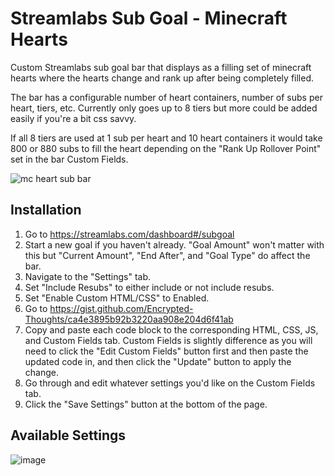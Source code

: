 # Streamlabs Sub Goal - Minecraft Hearts

Custom Streamlabs sub goal bar that displays as a filling set of minecraft hearts where the hearts change and rank up after being completely filled.

The bar has a configurable number of heart containers, number of subs per heart, tiers, etc. Currently only goes up to 8 tiers but more could be added easily if you're a bit css savvy.

If all 8 tiers are used at 1 sub per heart and 10 heart containers it would take 800 or 880 subs to fill the heart depending on the "Rank Up Rollover Point" set in the bar Custom Fields. 

![mc heart sub bar](https://user-images.githubusercontent.com/50642352/140399999-20cd8d64-1ce0-47ca-bb17-b1f5f1224eac.gif)


## Installation

1) Go to https://streamlabs.com/dashboard#/subgoal
2) Start a new goal if you haven't already. "Goal Amount" won't matter with this but "Current Amount", "End After", and "Goal Type" do affect the bar.
3) Navigate to the "Settings" tab.
4) Set "Include Resubs" to either include or not include resubs.
5) Set "Enable Custom HTML/CSS" to Enabled.
6) Go to https://gist.github.com/Encrypted-Thoughts/ca4e3895b92b3220aa908e204d6f41ab
7) Copy and paste each code block to the corresponding HTML, CSS, JS, and Custom Fields tab. Custom Fields is slightly difference as you will need to click the "Edit Custom Fields" button first and then paste the updated code in, and then click the "Update" button to apply the change.
8) Go through and edit whatever settings you'd like on the Custom Fields tab.
9) Click the "Save Settings" button at the bottom of the page.

## Available Settings

![image](https://user-images.githubusercontent.com/50642352/140438376-3d046496-9a34-4d79-ab7d-d8fd0153aacc.png)

